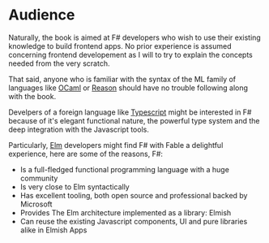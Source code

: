 # Audience

Naturally, the book is aimed at F# developers who wish to use their existing knowledge to build frontend apps. No prior experience is assumed concerning frontend developement as I will to try to explain the concepts needed from the very scratch.

That said, anyone who is familiar with the syntax of the ML family of languages like [OCaml](https://ocaml.org/ ) or [Reason](https://github.com/facebook/reason) should have no trouble following along with the book. 

Develpers of a foreign language like [Typescript](https://www.typescriptlang.org/) might be interested in F# because of it's elegant functional nature, the powerful type system and the deep integration with the Javascript tools. 

Particularly, [Elm](http://elm-lang.org/) developers might find F# with Fable a delightful experience, here are some of the reasons, F#:
 - Is a full-fledged functional programming language with a huge community 
 - Is very close to Elm syntactically
 - Has excellent tooling, both open source and professional backed by Microsoft
 - Provides The Elm architecture implemented as a library: Elmish
 - Can reuse the existing Javascript components, UI and pure libraries alike in Elmish Apps